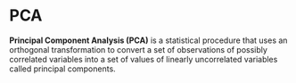 # PCA
**Principal Component Analysis (PCA)** is a statistical procedure that uses an orthogonal transformation to convert a set of observations of possibly correlated variables into a set of values of linearly uncorrelated variables called principal components.
